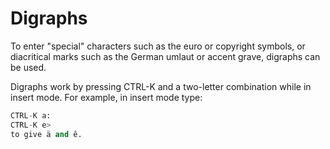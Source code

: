 Digraphs
=================================================
To enter "special" characters such as the euro or copyright symbols, or diacritical marks such as the German umlaut or accent grave, digraphs can be used.

Digraphs work by pressing CTRL-K and a two-letter combination while in insert mode. For example, in insert mode type:
```py
CTRL-K a:
CTRL-K e>
to give ä and ê.
```
